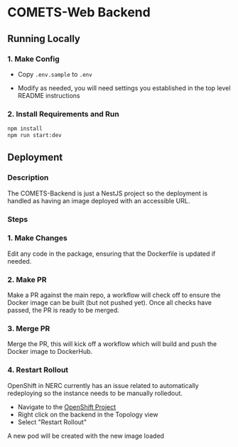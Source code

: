 # COMETS-Web Backend

## Running Locally

### 1. Make Config

* Copy `.env.sample` to `.env`

* Modify as needed, you will need settings you established in the top level README instructions

### 2.  Install Requirements and Run

```bash
npm install
npm run start:dev
```

## Deployment

### Description

The COMETS-Backend is just a NestJS project so the deployment is handled as having an image deployed with an accessible URL.

### Steps

### 1. Make Changes

Edit any code in the package, ensuring that the Dockerfile is updated if needed.

### 2. Make PR

Make a PR against the main repo, a workflow will check off to ensure the Docker image can be built (but not pushed yet). Once all checks have passed, the PR is ready to be merged.

### 3. Merge PR

Merge the PR, this will kick off a workflow which will build and push the Docker image to DockerHub.

### 4. Restart Rollout

OpenShift in NERC currently has an issue related to automatically redeploying so the instance needs to be manually rolledout. 

*  Navigate to the [OpenShift Project](https://console.apps.shift.nerc.mghpcc.org/topology/ns/comets-smart-interface-d17eea?view=graph&selectId=9175c380-e700-4946-b199-1f1c484b0f16)
* Right click on the backend in the Topology view
* Select "Restart Rollout"

A new pod will be created with the new image loaded
